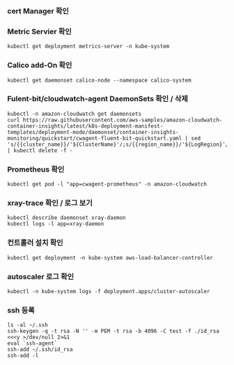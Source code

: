 ### cert Manager 확인

### Metric Servier 확인

```
kubectl get deployment metrics-server -n kube-system
```

### Calico add-On 확인

```
kubectl get daemonset calico-node --namespace calico-system
```

### Fulent-bit/cloudwatch-agent DaemonSets 확인 / 삭제

```
kubectl -n amazon-cloudwatch get daemonsets
curl https://raw.githubusercontent.com/aws-samples/amazon-cloudwatch-container-insights/latest/k8s-deployment-manifest-templates/deployment-mode/daemonset/container-insights-monitoring/quickstart/cwagent-fluent-bit-quickstart.yaml | sed 's/{{cluster_name}}/'${ClusterName}'/;s/{{region_name}}/'${LogRegion}'/;s/{{http_server_toggle}}/"'${FluentBitHttpServer}'"/;s/{{http_server_port}}/"'${FluentBitHttpPort}'"/;s/{{read_from_head}}/"'${FluentBitReadFromHead}'"/;s/{{read_from_tail}}/"'${FluentBitReadFromTail}'"/' | kubectl delete -f -
```

### Prometheus 확인

```
kubectl get pod -l "app=cwagent-prometheus" -n amazon-cloudwatch
```

### xray-trace 확인 / 로그 보기

```
kubectl describe daemonset xray-daemon
kubectl logs -l app=xray-daemon
```

### 컨트롤러 설치 확인

```
kubectl get deployment -n kube-system aws-load-balancer-controller
```

### autoscaler 로그 확인

```
kubectl -n kube-system logs -f deployment.apps/cluster-autoscaler
```

### ssh 등록

```
ls -al ~/.ssh
ssh-keygen -q -t rsa -N '' -m PEM -t rsa -b 4096 -C test -f ./id_rsa <<<y >/dev/null 2>&1
eval `ssh-agent`
ssh-add ~/.ssh/id_rsa
ssh-add -l
```